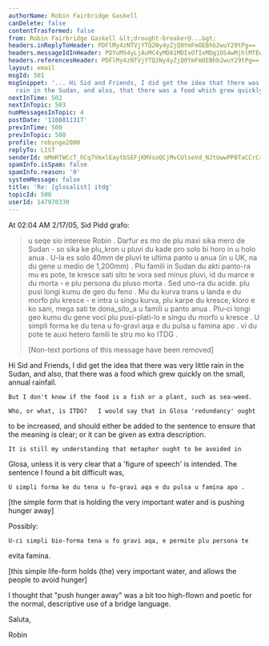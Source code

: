 ```yaml
---
authorName: Robin Fairbridge Gaskell
canDelete: false
contentTrasformed: false
from: Robin Fairbridge Gaskell &lt;drought-breaker@...&gt;
headers.inReplyToHeader: PDFlMy4zNTVjYTQ2Ny4yZjQ0YmFmOEBhb2wuY29tPg==
headers.messageIdInHeader: PDYuMS4yLjAuMC4yMDA1MDIxOTIxMDg1OS4wMjhlMTEwMEBwby5wYWNpZmljLm5ldC5hdT4=
headers.referencesHeader: PDFlMy4zNTVjYTQ2Ny4yZjQ0YmFmOEBhb2wuY29tPg==
layout: email
msgId: 501
msgSnippet: '... Hi Sid and Friends, I did get the idea that there was very little
  rain in the Sudan, and also, that there was a food which grew quickly on the small,'
nextInTime: 502
nextInTopic: 503
numMessagesInTopic: 4
postDate: '1108811317'
prevInTime: 500
prevInTopic: 500
profile: robynge2000
replyTo: LIST
senderId: mMmRTWCcT_hCq7VmxlEaytbSEFjKMVsoQCjMvCUlseVd_NJtUwwPP8TaCCrCrWYz8_onIoP9UEbkdvH4HgPQvt0E8QbQYXTkaMOHb2RNNwP7ro13Zbq-uHOSbOVNTBcy
spamInfo.isSpam: false
spamInfo.reason: '0'
systemMessage: false
title: 'Re: [glosalist] itdg'
topicId: 500
userId: 147970330
---
```


At 02:04 AM 2/17/05, Sid Pidd grafo:


>u seqe sio interese Robin .
>  Darfur es mo de plu maxi sika mero de Sudan - so sika ke plu_kron u 
> pluvi du
>kade pro solo bi horo in u holo anua . U-la es solo 40mm de pluvi te ultima
>panto u anua (in u UK, na du gene u medio de 1,200mm) . Plu famili in  Sudan
>du akti panto-ra mu es pote, te kresce sati sito te vora sed minus pluvi, id
>du marce e du morta - e plu persona du pluso morta .
>Sed uno-ra du acide. plu pusi longi kumu de geo du feno . Mu du kurva trans u
>landa e du morfo plu kresce - e intra u singu kurva, plu karpe du kresce,
>kloro e ko sani, mega sati te dona_sito_a u famili u  panto anua . Plu-ci 
>longi
>geo kumu du gene voci plu pusi-plati-lo e singu du morfo u kresce . U simpli
>forma ke du tena u fo-gravi aqa e du pulsa u famina apo .
>  vi du  pote te auxi hetero  famili te stru mo ko ITDG .
>
>
>[Non-text portions of this message have been removed]

Hi Sid and Friends,
    I did get the idea that there was very little rain in the Sudan, and 
also, that there was a food which grew quickly on the small, annual rainfall.

    But I don't know if the food is a fish or a plant, such as sea-weed.

    Who, or what, is ITDG?   I would say that in Glosa 'redundancy' ought 
to be increased, and should either be added to the sentence to ensure that 
the meaning is clear; or it can be given as extra description.

    It is still my understanding that metaphor ought to be avoided in 
Glosa, unless it is very clear that a 'figure of speech' is intended.  The 
sentence I found a bit difficult was,

    U simpli forma ke du tena u fo-gravi aqa e du pulsa u famina apo .

[the simple form that is holding the very important water and is pushing 
hunger away]

Possibly:

    U-ci simpli bio-forma tena u fo gravi aqa, e permite plu persona te 
evita famina.

  [this simple life-form holds (the) very important water, and  allows the 
people to avoid hunger]

   I thought that "push hunger away" was a bit too high-flown and poetic 
for the normal, descriptive use of a bridge language.

Saluta,

Robin                                                                        


